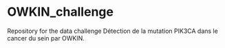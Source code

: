 # OWKIN_challenge
Repository for the data challenge Détection de la mutation PIK3CA dans le cancer du sein par OWKIN.
